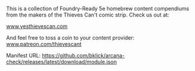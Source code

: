 This is a collection of Foundry-Ready 5e homebrew content compendiums from the makers of the Thieves Can't comic strip. Check us out at:

www.yesthievescan.com

And feel free to toss a coin to your content provider:
www.patreon.com/thievescant

Manifest URL: https://github.com/bklick/arcana-check/releases/latest/download/module.json

